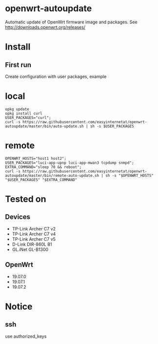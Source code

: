 # openwrt-autoupdate
Automatic update of OpenWrt firmware image  and packages.
See http://downloads.openwrt.org/releases/
# Install

## First run
Create configuration with user packages, example
# local

````
opkg update
opkg install curl
USER_PACKAGES="curl";
curl -s https://raw.githubusercontent.com/easyinternetat/openwrt-autoupdate/master/bin/auto-update.sh | sh -s $USER_PACKAGES
````
# remote

````
OPENWRT_HOSTS="host1 host2";
USER_PACKAGES="luci-app-upnp luci-app-mwan3 tcpdump snmpd";
EXTRA_COMMAND="sleep 70 && reboot";
curl -s https://raw.githubusercontent.com/easyinternetat/openwrt-autoupdate/master/bin/remote-auto-update.sh | sh -s "$OPENWRT_HOSTS" "$USER_PACKAGES" "$EXTRA_COMMAND"
````

# Tested on
## Devices
- TP-Link Archer C7 v2
- TP-Link Archer C7 v4
- TP-Link Archer C7 v5
- D-Link DIR-860L B1
- GL.iNet GL-B1300 
## OpenWrt
- 19.07.0
- 19.07.1
- 19.07.2

# Notice
## ssh
use authorized_keys
